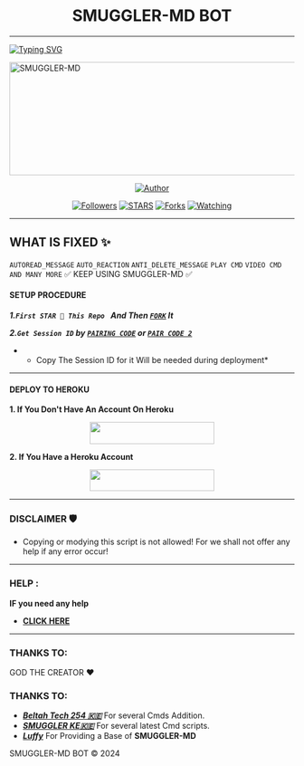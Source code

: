 <h1 align="center">SMUGGLER-MD BOT</h1>
<p align="center">  

***

<a href="https://ibb.co/5X0c4HM"><img  src="https://readme-typing-svg.demolab.com?font=Black+Ops+One&size=50&pause=1000&color=1BAFBAFF&center=true&width=910&height=100&lines= THANKS FOR CHOOSING +SMUGGLER-MD;MULTI+DEVICE+WHATSAPP+BOT;CREATED+BY+SMUGGLER+TECH;RELEASED+12.11.2024" alt="Typing SVG" /></a>
  </p>
    <img alt="SMUGGLER-MD" width="700" height="200"  src="https://i.ibb.co/Y4CjQsR/IMG-20241114-WA0099.jpg">
<p align="center">
<p align="center">
<a href="https://github.com/smugler125"><img title="Author" src="https://img.shields.io/badge/smugler-black?style=for-the-badge&logo=github"></a>
<p/>
<p align="center">
<a href="https://github.com/smugler125?tab=followers"><img title="Followers" src="https://img.shields.io/github/followers/smugler125?label=Followers&style=social"></a>
<a href="https://github.com/smugler125/AUTOMATIC-BOT/stargazers/"><img title="STARS" src="https://img.shields.io/github/stars/smugler125/AUTOMATIC-BOT?&style=social"></a>
<a href="https://github.com/smugler125/AUTOMATIC-BOT/network/members"><img title="Forks" src="https://img.shields.io/github/forks/Huaweike/AUTOMATIC-BOT?style=social"></a>
<a href="https://https://github.com/smugler125/AUTOMATIC-BOT/watchers"><img title="Watching" src="https://img.shields.io/github/watchers/smugler125/AUTOMATIC-BOT?label=Watching&style=social"></a>

***

## WHAT IS FIXED ✨ 
`AUTOREAD_MESSAGE`
`AUTO_REACTION`
`ANTI_DELETE_MESSAGE`
`PLAY CMD`
`VIDEO CMD`
`AND MANY MORE`
✅ KEEP USING SMUGGLER-MD ✅

#### SETUP PROCEDURE

***1.`First STAR 🌟 This Repo ` And Then [`FORK`](https://github.com/smugler125/AUTOMATIC-BOT/fork) It***

***2.`Get Session ID` by  [`PAIRING CODE`](https://smug-gler-sns.onrender.com/pair) or [`PAIR CODE 2`](https://smug-gler-sns.onrender.com/)***
* - Copy The Session ID for it Will be needed during deployment*

***

#### DEPLOY TO HEROKU 
**1. If You Don't Have An Account On Heroku**
    <br>
<p align="center"><a href="https://signup.heroku.com">
 <img src="https://img.shields.io/badge/Create%20Account%20Now-blue?style=for-the-badge&logo=heroku" width="220" height="38.45"/></a></p>

**2. If You Have a Heroku Account**
    <br>
<p align="center"><a href="https://dashboard.heroku.com/new?button-url=https%3A%2F%2Fgithub.com%2FHuaweike%2FAUTOMATIC-BOT&org=beltahteam&template=https%3A%2F%2Fgithub.com%2FHuaweike%2FAUTOMATIC-BOT"> <img src="https://img.shields.io/badge/DEPLOY%20NOW-blue?style=for-the-badge&logo=heroku" width="220" height="38.45"/></a></p>


***


### DISCLAIMER 🛡 
- Copying or modying this script is not
allowed! For we shall not offer any help if any error occur!

***
### HELP :
**IF you need any help**
- [**CLICK HERE**](https:wa.me/254781552889)


***

### THANKS TO:
GOD THE CREATOR ❤️
### THANKS TO:
- [***Beltah Tech 254 🇰🇪***](https://github.com/Beltahtech) For several Cmds Addition.
- [***SMUGGLER KE🇰🇪***](https://github.com/smugler125) For several latest Cmd scripts.
- [***Luffy***](https://github.com/Luffy2ndAccount) For Providing a Base of **SMUGGLER-MD**






SMUGGLER-MD BOT ©️ 2024


<!---
smugler125/smugler125 is a ✨ special ✨ repository because its `README.md` (this file) appears on your GitHub profile.
You can click the Preview link to take a look at your changes.
--->
